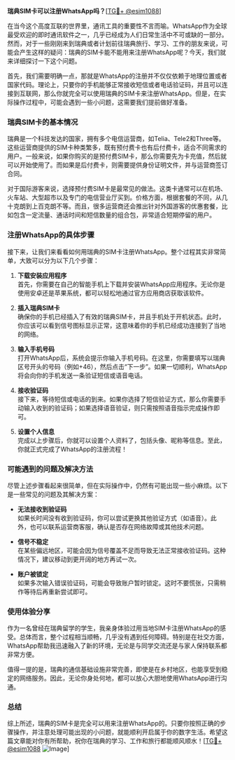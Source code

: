 **瑞典SIM卡可以注册WhatsApp吗？**[[TG💪+ @esim1088](https://t.me/s/esim1088)]

在当今这个高度互联的世界里，通讯工具的重要性不言而喻。WhatsApp作为全球最受欢迎的即时通讯软件之一，几乎已经成为人们日常生活中不可或缺的一部分。然而，对于一些刚刚来到瑞典或者计划前往瑞典旅行、学习、工作的朋友来说，可能会产生这样的疑问：瑞典的SIM卡能不能用来注册WhatsApp呢？今天，我们就来详细探讨一下这个问题。

首先，我们需要明确一点，那就是WhatsApp的注册并不仅仅依赖于地理位置或者国家代码。理论上，只要你的手机能够正常接收短信或者电话验证码，并且可以连接到互联网，那么你就完全可以使用瑞典的SIM卡来注册WhatsApp。但是，在实际操作过程中，可能会遇到一些小问题，这需要我们提前做好准备。

### 瑞典SIM卡的基本情况

瑞典是一个科技发达的国家，拥有多个电信运营商，如Telia、Tele2和Three等。这些运营商提供的SIM卡种类繁多，既有预付费卡也有后付费卡，适合不同需求的用户。一般来说，如果你购买的是预付费SIM卡，那么你需要先为卡充值，然后就可以开始使用了。而如果是后付费卡，则需要提供身份证明文件，并与运营商签订合同。

对于国际游客来说，选择预付费SIM卡是最常见的做法。这类卡通常可以在机场、火车站、大型超市以及专门的电信营业厅买到。价格方面，根据套餐的不同，从几十克朗到上百克朗不等。而且，很多运营商还会推出针对外国游客的优惠套餐，比如包含一定流量、通话时间和短信数量的组合包，非常适合短期停留的用户。

### 注册WhatsApp的具体步骤

接下来，让我们来看看如何用瑞典的SIM卡注册WhatsApp。整个过程其实非常简单，大致可以分为以下几个步骤：

1. **下载安装应用程序**  
   首先，你需要在自己的智能手机上下载并安装WhatsApp应用程序。无论你是使用安卓还是苹果系统，都可以轻松地通过官方应用商店获取该软件。

2. **插入瑞典SIM卡**  
   确保你的手机已经插入了有效的瑞典SIM卡，并且手机处于开机状态。此时，你应该可以看到信号图标显示正常，这意味着你的手机已经成功连接到了当地的网络。

3. **输入手机号码**  
   打开WhatsApp后，系统会提示你输入手机号码。在这里，你需要填写以瑞典区号开头的号码（例如+46），然后点击“下一步”。如果一切顺利，WhatsApp将会向你的手机发送一条验证短信或语音电话。

4. **接收验证码**  
   接下来，等待短信或电话的到来。如果你选择了短信验证方式，那么你需要手动输入收到的验证码；如果选择语音验证，则只需按照语音指示完成操作即可。

5. **设置个人信息**  
   完成以上步骤后，你就可以设置个人资料了，包括头像、昵称等信息。至此，你就正式完成了WhatsApp的注册流程！

### 可能遇到的问题及解决方法

尽管上述步骤看起来很简单，但在实际操作中，仍然有可能出现一些小麻烦。以下是一些常见的问题及其解决方案：

- **无法接收到验证码**  
  如果长时间没有收到验证码，你可以尝试更换其他验证方式（如语音）。此外，也可以联系运营商客服，确认是否存在网络故障或其他技术问题。

- **信号不稳定**  
  在某些偏远地区，可能会因为信号覆盖不足而导致无法正常接收验证码。这种情况下，建议移动到更开阔的地方再试一次。

- **账户被锁定**  
  如果多次输入错误验证码，可能会导致账户暂时锁定。这时不要慌张，只需稍作等待后再重新尝试即可。

### 使用体验分享

作为一名曾经在瑞典留学的学生，我亲身体验过用当地SIM卡注册WhatsApp的感受。总体而言，整个过程相当顺畅，几乎没有遇到任何障碍。特别是在社交方面，WhatsApp帮助我迅速融入了新的环境，无论是与同学交流还是与家人保持联系都非常方便。

值得一提的是，瑞典的通信基础设施非常完善，即使是在乡村地区，也能享受到稳定的网络服务。因此，无论你身处何地，都可以放心大胆地使用WhatsApp进行沟通。

### 总结

综上所述，瑞典的SIM卡是完全可以用来注册WhatsApp的。只要你按照正确的步骤操作，并注意处理可能出现的小问题，就能顺利开启属于你的数字生活。希望这篇文章能对你有所帮助，祝你在瑞典的学习、工作和旅行都能顺风顺水！[[TG💪+ @esim1088](https://t.me/s/esim1088) ![Image](https://i.postimg.cc/4NQfJmqS/Snipaste-2025-05-13-00-14-12.png)]